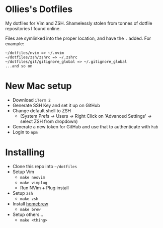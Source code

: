 # Ollies's Dotfiles

My dotfiles for Vim and ZSH. Shamelessly stolen from tonnes of dotfile repositories I found online.

Files are symlinked into the proper location, and have the `.` added. For example:

```
~/dotfiles/nvim => ~/.nvim
~/dotfiles/zsh/zshrc => ~/.zshrc
~/dotfiles/git/gitignore_global => ~/.gitignore_global
...and so on
```

# New Mac setup

* Download `iTerm 2`
* Generate SSH Key and set it up on GitHub
* Change default shell to ZSH
  * (System Prefs -> Users -> Right Click on 'Advanced Settings' -> select ZSH from dropdown)
* Generate a new token for GitHub and use that to authenticate with `hub`
* Login to `npm`

# Installing

* Clone this repo into `~/dotfiles`
* Setup Vim
  * `make neovim`
  * `make vimplug`
  * Run NVim + Plug install
* Setup `zsh`
  * `make zsh`
* Install [homebrew](https://brew.sh)
  * `make brew`
* Setup others...
  * `make <thing>`
